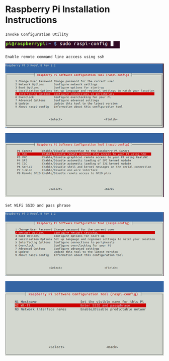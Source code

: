 # Raspberry Pi Installation Instructions
`Invoke Configuration Utility`

![Step 1](/docs/images/1.png)

`Enable remote command line acccess using ssh`

![Step 2](/docs/images/2.png)

![Step 3](/docs/images/3.png)

`Set WiFi SSID and pass phrase`

![Step 4](/docs/images/4.png)


![Step 6](/docs/images/6.png)
